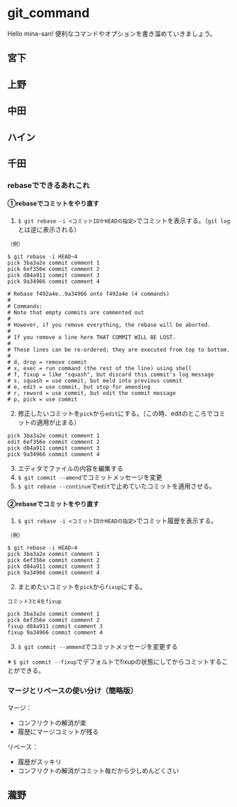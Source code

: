 # git_command
Hello mina-san!
便利なコマンドやオプションを書き溜めていきましょう。

## 宮下

## 上野

## 中田

## ハイン

## 千田 
### rebaseでできるあれこれ
#### ①rebaseでコミットをやり直す
1.  `$ git rebase -i <コミットIDかHEADの指定>`でコミットを表示する。（`git log` とは逆に表示される）
```
（例）

$ git rebase -i HEAD~4
pick 3ba3a2e commit comment 1
pick 6ef356e commit comment 2
pick d84a911 commit comment 3
pick 9a34966 commit comment 4

# Rebase f492a4e..9a34966 onto f492a4e (4 commands)
#
# Commands:
# Note that empty commits are commented out
#
# However, if you remove everything, the rebase will be aborted.
#
# If you remove a line here THAT COMMIT WILL BE LOST.
#
# These lines can be re-ordered; they are executed from top to bottom.
#
# d, drop = remove commit
# x, exec = run command (the rest of the line) using shell
# f, fixup = like "squash", but discard this commit's log message
# s, squash = use commit, but meld into previous commit
# e, edit = use commit, but stop for amending
# r, reword = use commit, but edit the commit message
# p, pick = use commit
```
2. 修正したいコミットを`pick`から`edit`にする。（この時、editのところでコミットの適用が止まる）
```
pick 3ba3a2e commit comment 1
edit 6ef356e commit comment 2
pick d84a911 commit comment 3
pick 9a34966 commit comment 4
```
3. エディタでファイルの内容を編集する
4. `$ git commit --amend`でコミットメッセージを変更
5. `$ git rebase --continue`で`edit`で止めていたコミットを適用させる。


#### ②rebaseでコミットをやり直す
1. `$ git rebase -i <コミットIDかHEADの指定>`でコミット履歴を表示する。
```
（例）

$ git rebase -i HEAD~4
pick 3ba3a2e commit comment 1
pick 6ef356e commit comment 2
pick d84a911 commit comment 3
pick 9a34966 commit comment 4
```
2. まとめたいコミットを`pick`から`fixup`にする。

```
コミット3と4をfixup

pick 3ba3a2e commit comment 1
pick 6ef356e commit comment 2
fixup d84a911 commit comment 3
fixup 9a34966 commit comment 4
```
3. `$ git commit --ammend`でコミットメッセージを変更する

※ `$ git commit --fixup`でデフォルトでfixupの状態にしてからコミットすることができる。


### マージとリベースの使い分け（簡略版）
マージ：
* コンフリクトの解消が楽
* 履歴にマージコミットが残る

リベース：
*  履歴がスッキリ
* コンフリクトの解消がコミット毎だから少しめんどくさい


## 瀧野


